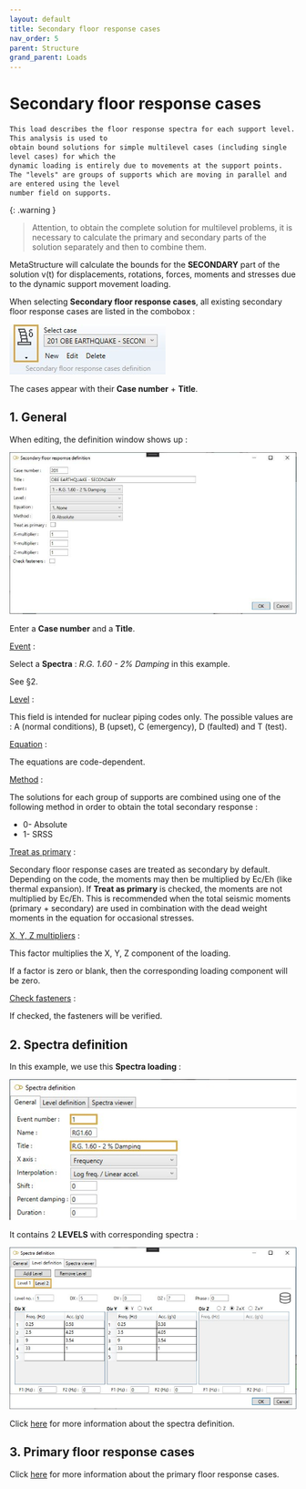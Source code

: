 ```yaml
---
layout: default
title: Secondary floor response cases
nav_order: 5
parent: Structure
grand_parent: Loads
---
```


# Secondary floor response cases


    This load describes the floor response spectra for each support level. This analysis is used to
    obtain bound solutions for simple multilevel cases (including single level cases) for which the
    dynamic loading is entirely due to movements at the support points.
    The "levels" are groups of supports which are moving in parallel and are entered using the level
    number field on supports.

{: .warning }
>Attention, to obtain the complete solution for multilevel problems, it is necessary to calculate the primary and secondary parts of the solution separately and then to combine them.

MetaStructure will calculate the bounds for the **SECONDARY** part of the solution v(t) for displacements, rotations, forces, moments and stresses due to the dynamic support movement loading.

When selecting **Secondary floor response cases**, all existing secondary floor response cases are listed in the combobox :

![Image](../../Images/Load22.jpg)

The cases appear with their **Case number** + **Title**.

## 1. General

When editing, the definition window shows up :

![Image](../../Images/SLoad22.jpg)

Enter a **Case number** and a **Title**.

<ins>Event</ins> :

Select a **Spectra** : *R.G. 1.60 - 2% Damping* in this example.

See §2.

<ins>Level</ins> :

This field is intended for nuclear piping codes only. The possible values are : A (normal conditions), B (upset), C (emergency), D (faulted) and T (test). 

<ins>Equation</ins> :

The equations are code-dependent.

<ins>Method</ins> :

The solutions for each group of supports are combined using one of the following method in order to obtain the total secondary response :

- 0- Absolute
- 1- SRSS


<ins>Treat as primary</ins> :

Secondary floor response cases are treated as secondary by default. Depending on the code, the moments may then be multiplied by Ec/Eh (like thermal expansion). If **Treat  as primary** is checked, the moments are not multiplied by Ec/Eh. This is recommended when the total seismic moments (primary + secondary) are used in combination with the dead weight moments in the equation for occasional stresses.

<ins>X, Y, Z multipliers</ins> :

This factor multiplies the X, Y, Z component of the loading.

 If a factor is zero or blank, then the corresponding loading component will be zero.

<ins>Check fasteners</ins> :

If checked, the fasteners will be verified.

## 2. Spectra definition

In this example, we use this **Spectra loading** :

![Image](../../Images/Load20.jpg)

It contains 2 **LEVELS** with corresponding spectra :

![Image](../../Images/Load21.jpg)

Click [here](https://documentation.metapiping.com/Loads/Structure/Spectra.html) for more information about the spectra definition.

## 3. Primary floor response cases

Click [here](https://documentation.metapiping.com/Loads/Structure/PrimaryCases.html) for more information about the primary floor response cases.